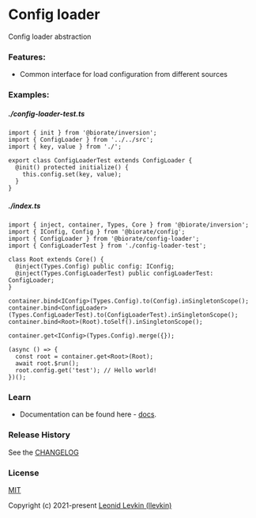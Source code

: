 # Config loader

Config loader abstraction

### Features:

- Common interface for load configuration from different sources

### Examples:

##### ./config-loader-test.ts
```
import { init } from '@biorate/inversion';
import { ConfigLoader } from '../../src';
import { key, value } from './';

export class ConfigLoaderTest extends ConfigLoader {
  @init() protected initialize() {
    this.config.set(key, value);
  }
}
```

##### ./index.ts
```
import { inject, container, Types, Core } from '@biorate/inversion';
import { IConfig, Config } from '@biorate/config';
import { ConfigLoader } from '@biorate/config-loader';
import { ConfigLoaderTest } from './config-loader-test';

class Root extends Core() {
  @inject(Types.Config) public config: IConfig;
  @inject(Types.ConfigLoaderTest) public configLoaderTest: ConfigLoader;
}

container.bind<IConfig>(Types.Config).to(Config).inSingletonScope();
container.bind<ConfigLoader>(Types.ConfigLoaderTest).to(ConfigLoaderTest).inSingletonScope();
container.bind<Root>(Root).toSelf().inSingletonScope();

container.get<IConfig>(Types.Config).merge({});

(async () => {
  const root = container.get<Root>(Root);
  await root.$run();
  root.config.get('test'); // Hello world!
})();
```

### Learn

- Documentation can be found here - [docs](https://biorate.github.io/core/modules/config_loader.html).

### Release History

See the [CHANGELOG](https://github.com/biorate/core/blob/master/packages/%40biorate/config-loader/CHANGELOG.md)

### License

[MIT](https://github.com/biorate/core/blob/master/packages/%40biorate/config-loader/LICENSE)

Copyright (c) 2021-present [Leonid Levkin (llevkin)](mailto:llevkin@yandex.ru)
